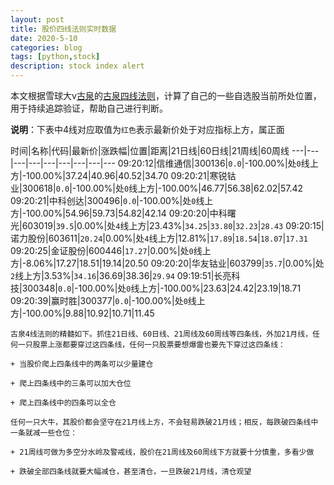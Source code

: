 ```yaml
---
layout: post
title: 股价四线法则实时数据
date: 2020-5-10
categories: blog
tags: [python,stock]
description: stock index alert
---
```



本文根据雪球大v[古泉](https://xueqiu.com/u/7148646888)的[古泉四线法则](https://xueqiu.com/7148646888/130498192)，计算了自己的一些自选股当前所处位置，用于持续追踪验证，帮助自己进行判断。

**说明**：下表中4线对应取值为`红色`表示最新价处于对应指标上方，属正面

时间|名称|代码|最新价|涨跌幅|位置|距离|21日线|60日线|21周线|60周线
---|---|---|---|---|---|---|---|---
09:20:12|信维通信|300136|`0.0`|-100.00%|处`0`线上方|-100.00%|37.24|40.96|40.52|34.70
09:20:21|寒锐钴业|300618|`0.0`|-100.00%|处`0`线上方|-100.00%|46.77|56.38|62.02|57.42
09:20:21|中科创达|300496|`0.0`|-100.00%|处`0`线上方|-100.00%|54.96|59.73|54.82|42.14
09:20:20|中科曙光|603019|`39.5`|0.00%|处`4`线上方|23.43%|`34.25`|`33.80`|`32.23`|`28.43`
09:20:15|诺力股份|603611|`20.24`|0.00%|处`4`线上方|12.81%|`17.89`|`18.54`|`18.07`|`17.31`
09:20:25|金证股份|600446|`17.27`|0.00%|处`0`线上方|-8.06%|17.27|18.51|19.14|20.50
09:20:20|华友钴业|603799|`35.7`|0.00%|处`2`线上方|3.53%|`34.16`|36.69|38.36|`29.94`
09:19:51|长亮科技|300348|`0.0`|-100.00%|处`0`线上方|-100.00%|23.63|24.42|23.19|18.71
09:20:39|赢时胜|300377|`0.0`|-100.00%|处`0`线上方|-100.00%|9.88|10.92|10.71|11.45

```
古泉4线法则的精髓如下。抓住21日线、60日线、21周线及60周线等四条线，外加21月线，任何一只股票上涨都要穿过这四条线，任何一只股票要想爆雷也要先下穿过这四条线：

+ 当股价爬上四条线中的两条可以少量建仓

+ 爬上四条线中的三条可以加大仓位

+ 爬上四条线中的四条可以全仓

任何一只大牛，其股价都会坚守在21月线上方，不会轻易跌破21月线；相反，每跌破四条线中一条就减一些仓位：

+ 21周线可做为多空分水岭及警戒线，股价在21周线及60周线下方就要十分慎重，多看少做

+ 跌破全部四条线就要大幅减仓，甚至清仓，一旦跌破21月线，清仓观望
```